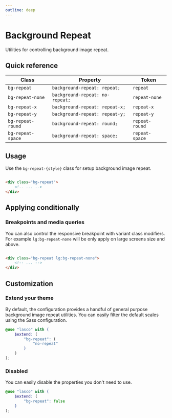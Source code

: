 ```yaml
---
outline: deep
---
```


# Background Repeat

Utilities for controlling background image repeat.

## Quick reference

| Class             | Property                        | Token          |
|-------------------|---------------------------------|----------------|
| `bg-repeat`       | `background-repeat: repeat;`    | `repeat`       |
| `bg-repeat-none`  | `background-repeat: no-repeat;` | `repeat-none`  |
| `bg-repeat-x`     | `background-repeat: repeat-x;`  | `repeat-x`     |
| `bg-repeat-y`     | `background-repeat: repeat-y;`  | `repeat-y`     |
| `bg-repeat-round` | `background-repeat: round;`     | `repeat-round` |
| `bg-repeat-space` | `background-repeat: space;`     | `repeat-space` |

## Usage

Use the `bg-repeat-{style}` class for setup background image repeat.

```html

<div class="bg-repeat">
    <!-- ... -->
</div>
```

## Applying conditionally

### Breakpoints and media queries

You can also control the responsive breakpoint with variant class modifiers. For example `lg:bg-repeat-none` will be
only apply on large screens size and above.

```html

<div class="bg-repeat lg:bg-repeat-none">
    <!-- ... -->
</div>
```

## Customization

### Extend your theme

By default, the configuration provides a handful of general purpose background image repeat utilities. You can easily
filter the default scales using the Sass configuration.

```scss
@use "lasco" with (
    $extend: (
        "bg-repeat": (
            "no-repeat"
        )
    )
);
```

### Disabled

You can easily disable the properties you don't need to use.

```scss
@use "lasco" with (
    $extend: (
        "bg-repeat": false
    )
);
```
